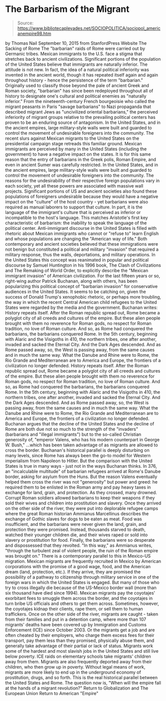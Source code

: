 # The Barbarism of the Migrant

> Source: https://www.bibliotecapleyades.net/SOCIOPOLITICA/sociopol_americanempire98.htm

by Thomas Nail
September 10, 2015
from StanfordPress Website
The Sacking of Rome The "barbarian" raids of Rome were carried out by Germanic tribes.
Mexican immigrants to the U.S.
face a stigma that stretches back
to ancient civilizations.
Significant portions of the population of the United States believe that immigrants are naturally inferior.
The attitude is not new. In fact, the idea of a natural political inferiority was invented in the ancient world, though it has repeated itself again and again throughout history - hence the persistence of the term "barbarian."
Originally used to classify those beyond the pale of ancient Greek and Roman society, "barbarian" has since been redeployed throughout all of history to designate one's cultural and political enemies as "naturally inferior."
From the nineteenth-century French bourgeoisie who called the migrant peasants in Paris "savage barbarians" to Nazi propaganda that described migrant Jews as "uncivilized oriental barbarians," the perceived inferiority of migrant groups relative to the prevailing political centers has proven to be an enduring source of antagonism.
In the United States, and in the ancient empires,
large military-style walls were built and guarded
to control the movement of undesirable foreigners
into the community.
The recent slurs against Mexican migrants to the United States on the presidential campaign stage retreads this familiar ground.
Mexican immigrants are perceived by many in the United States (including the government) to have a negative impact on the states. It is for this same reason that the entry of barbarians in the Greek polis, Roman Empire, and even in ancient Sumer was carefully restricted.
In the United States, and in the ancient empires, large military-style walls were built and guarded to control the movement of undesirable foreigners into the community.
The reasons for the undesirability of their respective foreign populations vary in each society, yet all these powers are associated with massive wall projects. Significant portions of US and ancient societies also found these populations of foreigners undesirable because they would have a negative impact on the "culture" of the host country - yet barbarians were also required as manual laborers to support that culture.
In part, it is the language of the immigrant's culture that is perceived as inferior or incompatible to the host's language.
This matches Aristotle's first key characteristic of barbarism:
the inability to speak the language of the political center.
Anti-immigrant discourse in the United States is filled with rhetoric about Mexican immigrants who cannot or "refuse to" learn English and whose populations are changing the "American way of life."
Both contemporary and ancient societies believed that these immigrations were not benign but constituted a political and military "invasion" that required a military response, thus the walls, deportations, and military operations.
In the United States this concept was reanimated in popular and political discourse by Samuel Huntington in his 1996 book, The Clash of Civilizations and The Remaking of World Order, to explicitly describe the "Mexican immigrant invasion" of American civilization.
For the last fifteen years or so, right-wing author Patrick Buchanan, along with others, has been popularizing this political concept of "barbarian invasion" for conservative audiences in the United States.
It seems to be catching on, given the success of Donald Trump's xenophobic rhetoric, or perhaps more troubling, the way in which the recent Central American child refugees to the United States were regarded by the media and the government.
Buchanan writes:
History repeats itself. After the Roman republic spread out, Rome became a polyglot city of all creeds and cultures of the empire. But these alien people brought with them no reverence for Roman gods, no respect for Roman tradition, no love of Roman culture. And so, as Rome had conquered the barbarians, the barbarians conquered Rome. In the 5th century, beginning with Alaric and the Visigoths in 410, the northern tribes, one after another, invaded and sacked the Eternal City. And the Dark Ages descended. And as Rome passed away, so, the West is passing away, from the same causes and in much the same way. What the Danube and Rhine were to Rome, the Rio Grande and Mediterranean are to America and Europe, the frontiers of a civilization no longer defended.
History repeats itself.
After the Roman republic spread out, Rome became a polyglot city of all creeds and cultures of the empire. But these alien people brought with them no reverence for Roman gods, no respect for Roman tradition, no love of Roman culture.
And so, as Rome had conquered the barbarians, the barbarians conquered Rome. In the 5th century, beginning with Alaric and the Visigoths in 410, the northern tribes, one after another, invaded and sacked the Eternal City.
And the Dark Ages descended. And as Rome passed away, so, the West is passing away, from the same causes and in much the same way.
What the Danube and Rhine were to Rome, the Rio Grande and Mediterranean are to America and Europe, the frontiers of a civilization no longer defended.
Buchanan argues that the decline of the United States and the decline of Rome are both due not so much to the strength of the "invaders" (barbarians and "illegal immigrants") but to the so-called Christian generosity of,
"emperor Valens, who has his modern counterpart in George W. Bush,"
...which has been taken advantage of as migrants are allowed to cross the border.
Buchanan's historical parallel is deeply disturbing on many levels, since Rome has always been the go-to model for Western imperialism from Napoleon to Hitler. But the comparison with the United States is true in many ways - just not in the ways Buchanan thinks.
In 376, an "incalculable multitude" of barbarian refugees arrived at Rome's Danube border, asking for asylum from the Huns.
But the reason Valens eventually helped them cross the river was not "generosity" but power and greed:
he required them to be enlisted in the Roman army and pay heavy taxes in exchange for land, grain, and protection.
As they crossed, many drowned.
Corrupt Roman soldiers allowed barbarians to keep their weapons if they sold their wives and children into prostitution and slavery.
Once they arrived on the other side of the river, they were put into deplorable refugee camps where the great Roman historian Ammianus Marcellinus describes the exchange of Gothic slaves for dogs to be eaten as meat.
Food was insufficient, and the barbarians were never given the land, grain, and protection they were promised. Instead, thousands starved to death, watched their younger children die, and their wives raped or sold into slavery or prostitution for food.
Finally, the barbarians were so desperate and dispossessed that they revolted.
"In this way," as Ammianus writes, "through the turbulent zeal of violent people, the ruin of the Roman empire was brought on."
There is a contemporary parallel to this in Mexico-US migration.
Mexican migrants are frequently recruited in Mexico by American corporations with the promise of a good wage, food, and the American dream (land, protection, etc.).
If they arrive, they are promised the possibility of a pathway to citizenship through military service in one of the foreign wars in which the United States is engaged. But many of those who try to cross illegally die because of the US-Mexico border wall (more than six thousand have died since 1994).
Mexican migrants pay the coyotajes' exorbitant fees to smuggle them across the border, and the coyotajes in turn bribe US officials and others to get them across. Sometimes, however, the coyotajes kidnap their clients, rape them, or sell them to human traffickers.
Once on the other side of the river, migrants are caught - taken from their families and put in a detention camp, where more than 107 migrants' deaths have been covered up by Immigration and Customs Enforcement (ICE) since October 2003.
Or the migrants get a job and are often cheated by their employers, who charge them excess fees for their transport, pay them less than they promised, physically abuse them, and generally take advantage of their partial or lack of status.
Migrants work some of the hardest and most slavish jobs in the United States and still live below poverty.
ICE raids on elementary schools take migrants' children away from them. Migrants are also frequently deported away from their children, who then grow up in poverty.
Without legal means of work, migrants are more likely to end up in the underground economy of prostitution, drugs, and so forth. This is the real historical parallel between the United States and Rome.
The question now is,
"When will the empire fall at the hands of a migrant revolution?"
Return to Globalization and The European Union
Return to American "Empire"
